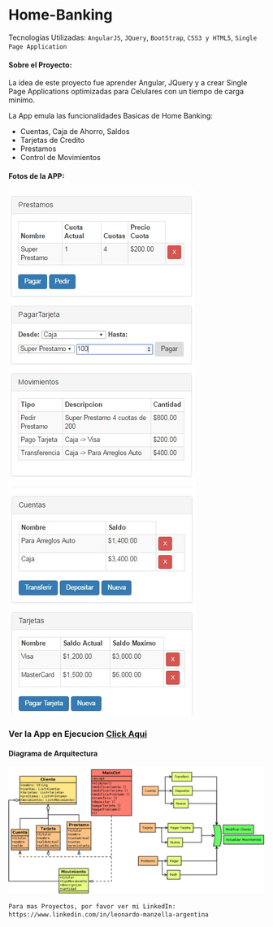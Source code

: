 # Home-Banking

Tecnologías Utilizadas: `AngularJS`, `JQuery`, `BootStrap`, `CSS3 y HTML5`, `Single Page Application`

#### Sobre el Proyecto:
La idea de este proyecto fue aprender Angular, JQuery y a crear Single Page Applications optimizadas para Celulares con un tiempo de carga minimo.

La App emula las funcionalidades Basicas de Home Banking:
   * Cuentas, Caja de Ahorro, Saldos
   * Tarjetas de Credito
   * Prestamos
   * Control de Movimientos

#### Fotos de la APP:
![alt text](https://raw.githubusercontent.com/LeonardoManzella/Home-Banking/master/Home%20Banking%2002.jpg "")
![alt text](https://raw.githubusercontent.com/LeonardoManzella/Home-Banking/master/Home%20Banking%2001.jpg "")

### Ver la App en Ejecucion [Click Aqui](https://embed.plnkr.co/ObTCYV/)

#### Diagrama de Arquitectura
![alt text](https://raw.githubusercontent.com/LeonardoManzella/Home-Banking/master/Diagrama%20Arquitectura.png "")

    Para mas Proyectos, por favor ver mi LinkedIn: https://www.linkedin.com/in/leonardo-manzella-argentina
